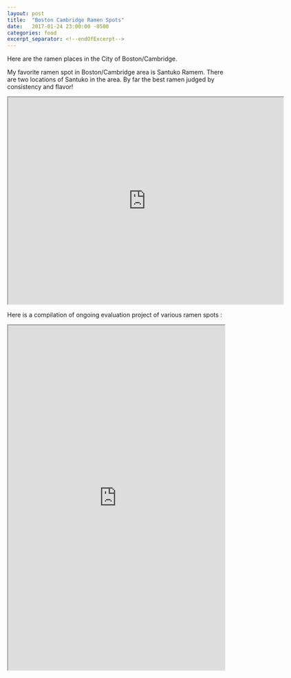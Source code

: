 ```yaml
---
layout: post
title:  "Boston Cambridge Ramen Spots"
date:   2017-01-24 23:00:00 -0500
categories: food
excerpt_separator: <!--endOfExcerpt-->
---
```


Here are the ramen places in the City of Boston/Cambridge.

My favorite ramen spot in Boston/Cambridge area is Santuko Ramem. There are two locations of Santuko in the area. By far the best ramen judged by consistency and flavor!

<iframe src="https://www.google.com/maps/d/embed?mid=1Cusix_2Z8vwBmELW5pW2ehLKrBw&hl=en" width="640" height="480"></iframe>

<!--endOfExcerpt-->

Here is a compilation of ongoing evaluation project of various ramen spots :
<iframe src="https://docs.google.com/document/d/e/2PACX-1vTS6m6zbS_f-IU9qxzorS8L2esIQJlYRMYCmOiVXrhPVZMk94kyCPsdjGiye0zA8Mcqx7CEQpFL722N/pub?embedded=true" width="100%" height="800"></iframe>
